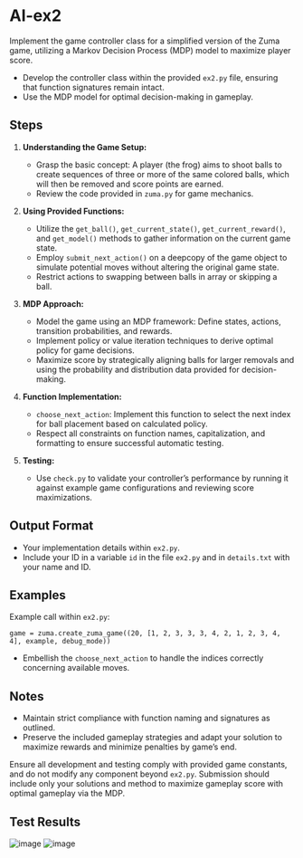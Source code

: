 # AI-ex2
Implement the game controller class for a simplified version of the Zuma game, utilizing a Markov Decision Process (MDP) model to maximize player score. 

- Develop the controller class within the provided `ex2.py` file, ensuring that function signatures remain intact.
- Use the MDP model for optimal decision-making in gameplay.

## Steps

1. **Understanding the Game Setup:**
   - Grasp the basic concept: A player (the frog) aims to shoot balls to create sequences of three or more of the same colored balls, which will then be removed and score points are earned.
   - Review the code provided in `zuma.py` for game mechanics.

2. **Using Provided Functions:**
   - Utilize the `get_ball()`, `get_current_state()`, `get_current_reward()`, and `get_model()` methods to gather information on the current game state.
   - Employ `submit_next_action()` on a deepcopy of the game object to simulate potential moves without altering the original game state.
   - Restrict actions to swapping between balls in array or skipping a ball.

3. **MDP Approach:**
   - Model the game using an MDP framework: Define states, actions, transition probabilities, and rewards.
   - Implement policy or value iteration techniques to derive optimal policy for game decisions.
   - Maximize score by strategically aligning balls for larger removals and using the probability and distribution data provided for decision-making.

4. **Function Implementation:**
   - `choose_next_action`: Implement this function to select the next index for ball placement based on calculated policy.
   - Respect all constraints on function names, capitalization, and formatting to ensure successful automatic testing.

5. **Testing:**
   - Use `check.py` to validate your controller’s performance by running it against example game configurations and reviewing score maximizations.

## Output Format

- Your implementation details within `ex2.py`.
- Include your ID in a variable `id` in the file `ex2.py` and in `details.txt` with your name and ID.

## Examples

Example call within `ex2.py`:
```
game = zuma.create_zuma_game((20, [1, 2, 3, 3, 3, 4, 2, 1, 2, 3, 4, 4], example, debug_mode))
```

- Embellish the `choose_next_action` to handle the indices correctly concerning available moves.

## Notes

- Maintain strict compliance with function naming and signatures as outlined.
- Preserve the included gameplay strategies and adapt your solution to maximize rewards and minimize penalties by game’s end.

Ensure all development and testing comply with provided game constants, and do not modify any component beyond `ex2.py`. Submission should include only your solutions and method to maximize gameplay score with optimal gameplay via the MDP.


## Test Results
![image](https://github.com/user-attachments/assets/141b18d3-88e1-4667-a6dd-8df3a354cd4e)
![image](https://github.com/user-attachments/assets/22b62312-0f21-44ab-8d7f-41f9f0e6c6b8)

